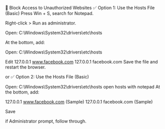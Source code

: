 🔐 Block Access to Unauthorized Websites
✅ Option 1: Use the Hosts File (Basic)
Press Win + S, search for Notepad.

Right-click > Run as administrator.

Open: C:\Windows\System32\drivers\etc\hosts

At the bottom, add:




Open: C:\Windows\System32\drivers\etc\hosts


Edit
127.0.0.1 www.facebook.com
127.0.0.1 facebook.com
Save the file and restart the browser.



or
✅ Option 2: Use the Hosts File (Basic)

Open: C:\Windows\System32\drivers\etc\hosts
open hosts with notepad
At the bottom, add:

127.0.0.1 www.facebook.com (Sample)
127.0.0.1 facebook.com (Sample)

Save 

if Administrator prompt, follow through.